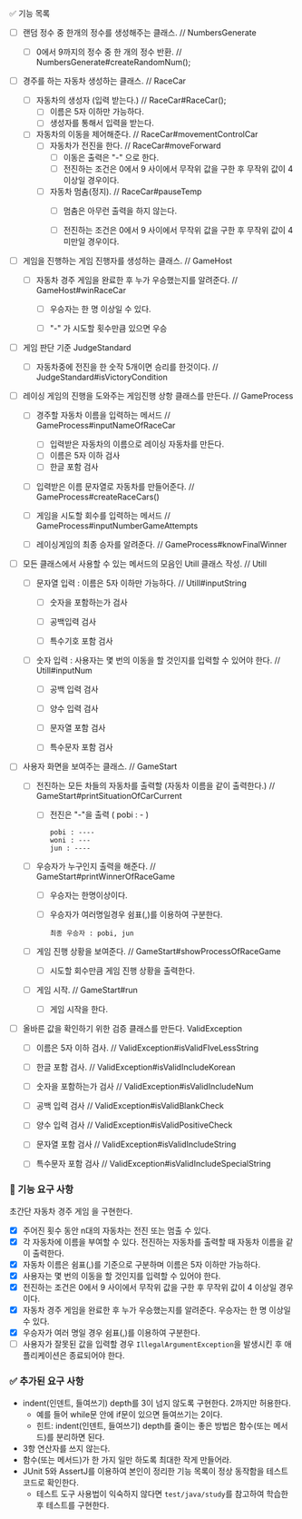 :white_check_mark: 기능 목록

- [ ] 랜덤 정수 중 한개의 정수를 생성해주는 클래스. // NumbersGenerate
  - [ ] 0에서 9까지의 정수 중 한 개의 정수 반환. // NumbersGenerate#createRandomNum();



- [ ] 경주를 하는 자동차 생성하는 클래스. // RaceCar
  - [ ] 자동차의 생성자 (입력 받는다.) // RaceCar#RaceCar();
    - [ ] 이름은 5자 이하만 가능하다.
    - [ ] 생성자를 통해서 입력을 받는다.
  - [ ] 자동차의 이동을 제어해준다. // RaceCar#movementControlCar
    - [ ] 자동차가 전진을 한다. // RaceCar#moveForward
      - [ ] 이동은 출력은 "-" 으로 한다. 
      - [ ] 전진하는 조건은 0에서 9 사이에서 무작위 값을 구한 후 무작위 값이 4 이상일 경우이다.
    - [ ] 자동차 멈춤(정지). //  RaceCar#pauseTemp
      - [ ] 멈춤은 아무런 출력을 하지 않는다.
      - [ ] 전진하는 조건은 0에서 9 사이에서 무작위 값을 구한 후 무작위 값이 4 미만일 경우이다.



- [ ] 게임을 진행하는 게임 진행자를 생성하는 클래스. // GameHost
  - [ ] 자동차 경주 게임을 완료한 후 누가 우승했는지를 알려준다.  // GameHost#winRaceCar
    - [ ] 우승자는 한 명 이상일 수 있다.
    - [ ] "-" 가 시도할 횟수만큼 있으면 우승



- [ ] 게임 판단 기준 JudgeStandard
  - [ ] 자동차중에 전진을 한 숫작 5개이면 승리를 한것이다. // JudgeStandard#isVictoryCondition



- [ ] 레이싱 게임의 진행을 도와주는 게임진행 상항 클래스를 만든다. // GameProcess

  - [ ] 경주할 자동차 이름을 입력하는 메서드 // GameProcess#inputNameOfRaceCar
    - [ ] 입력받은 자동차의 이름으로 레이싱 자동차를 만든다.
    - [ ] 이름은 5자 이하 검사
    - [ ] 한글 포함 검사

  - [ ] 입력받은 이름 문자열로 자동차를 만들어준다. // GameProcess#createRaceCars()
    
  - [ ] 게임을 시도할 회수를 입력하는 메서드 // GameProcess#inputNumberGameAttempts
  - [ ] 레이싱게임의 최종 승자를 알려준다. // GameProcess#knowFinalWinner

  

- [ ] 모든 클래스에서 사용할 수 있는 메서드의 모음인 Utill 클래스 작성. // Utill
  - [ ] 문자열 입력 :  이름은 5자 이하만 가능하다. // Utill#inputString
    - [ ] 숫자을 포함하는가 검사 
    
    - [ ] 공백입력 검사
    
    - [ ] 특수기호 포함 검사
    
  - [ ] 숫자 입력 : 사용자는 몇 번의 이동을 할 것인지를 입력할 수 있어야 한다. // Utill#inputNum
    - [ ] 공백 입력 검사
    - [ ] 양수 입력 검사
    - [ ] 문자열 포함 검사
    - [ ] 특수문자 포함 검사



- [ ] 사용자 화면을 보여주는 클래스. // GameStart

  - [ ] 전진하는 모든 차들의 자동차를 출력할 (자동차 이름을 같이 출력한다.) // GameStart#printSituationOfCarCurrent

    - [ ] 전진은 "-"을 출력 ( pobi : - )

      ```
      pobi : ----
      woni : ---
      jun : ----
      ```
  
  - [ ] 우승자가 누구인지 출력을 해준다. // GameStart#printWinnerOfRaceGame
  
    - [ ] 우승자는 한명이상이다.
  
    - [ ] 우승자가 여러명일경우 쉼표(,)를 이용하여 구분한다. 
  
      ```
      최종 우승자 : pobi, jun
      ```
  
  - [ ] 게임 진행 상황을 보여준다. // GameStart#showProcessOfRaceGame
  
    - [ ] 시도할 회수만큼 게임 진행 상황을 출력한다.
  
  - [ ] 게임 시작. // GameStart#run
  
    - [ ] 게임 시작을 한다.
  
  




- [ ] 올바른 값을 확인하기 위한 검증 클래스를 만든다. ValidException
  - [ ] 이름은 5자 이하 검사. // ValidException#isValidFIveLessString
  - [ ] 한글 포함 검사. //  ValidException#isValidIncludeKorean
  - [ ] 숫자을 포함하는가 검사  // ValidException#isValidIncludeNum
  - [ ] 공백 입력 검사 // ValidException#isValidBlankCheck
  - [ ] 양수 입력 검사 // ValidException#isValidPositiveCheck
  - [ ] 문자열 포함 검사  // ValidException#isValidIncludeString
  - [ ] 특수문자 포함 검사 // ValidException#isValidIncludeSpecialString





### 🚀 기능 요구 사항

초간단 자동차 경주 게임                                                                                                                                                                                                                                                                  을 구현한다.

- [x] 주어진 횟수 동안 n대의 자동차는 전진 또는 멈출 수 있다.
- [x] 각 자동차에 이름을 부여할 수 있다. 전진하는 자동차를 출력할 때 자동차 이름을 같이 출력한다.
- [x] 자동차 이름은 쉼표(,)를 기준으로 구분하며 이름은 5자 이하만 가능하다.
- [x] 사용자는 몇 번의 이동을 할 것인지를 입력할 수 있어야 한다.
- [x] 전진하는 조건은 0에서 9 사이에서 무작위 값을 구한 후 무작위 값이 4 이상일 경우이다.
- [x] 자동차 경주 게임을 완료한 후 누가 우승했는지를 알려준다. 우승자는 한 명 이상일 수 있다.
- [x] 우승자가 여러 명일 경우 쉼표(,)를 이용하여 구분한다.
- [ ] 사용자가 잘못된 값을 입력할 경우 `IllegalArgumentException`을 발생시킨 후 애플리케이션은 종료되어야 한다.

### :white_check_mark: 추가된 요구 사항

- indent(인덴트, 들여쓰기) depth를 3이 넘지 않도록 구현한다. 2까지만 허용한다.
  - 예를 들어 while문 안에 if문이 있으면 들여쓰기는 2이다.
  - 힌트: indent(인덴트, 들여쓰기) depth를 줄이는 좋은 방법은 함수(또는 메서드)를 분리하면 된다.
- 3항 연산자를 쓰지 않는다.
- 함수(또는 메서드)가 한 가지 일만 하도록 최대한 작게 만들어라.
- JUnit 5와 AssertJ를 이용하여 본인이 정리한 기능 목록이 정상 동작함을 테스트 코드로 확인한다.
  - 테스트 도구 사용법이 익숙하지 않다면 `test/java/study`를 참고하여 학습한 후 테스트를 구현한다.